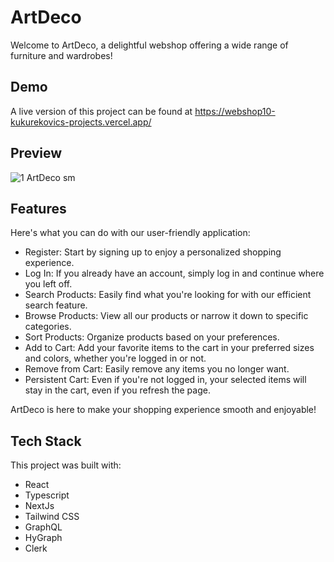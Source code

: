 
# ArtDeco
Welcome to ArtDeco, a delightful webshop offering a wide range of furniture and wardrobes!

## Demo

A live version of this project can be found at https://webshop10-kukurekovics-projects.vercel.app/

## Preview
![1 ArtDeco sm](https://github.com/Kukurekovic/webshop10/assets/113231854/d8008989-8670-4e1c-887d-cdc18f033da3)

## Features

Here's what you can do with our user-friendly application:

- Register: Start by signing up to enjoy a personalized shopping experience.
- Log In: If you already have an account, simply log in and continue where you left off.
- Search Products: Easily find what you're looking for with our efficient search feature.
- Browse Products: View all our products or narrow it down to specific categories.
- Sort Products: Organize products based on your preferences.
- Add to Cart: Add your favorite items to the cart in your preferred sizes and colors, whether you're logged in or not.
- Remove from Cart: Easily remove any items you no longer want.
- Persistent Cart: Even if you're not logged in, your selected items will stay in the cart, even if you refresh the page.
  
ArtDeco is here to make your shopping experience smooth and enjoyable!

## Tech Stack

This project was built with:
- React
- Typescript
- NextJs
- Tailwind CSS
- GraphQL
- HyGraph
- Clerk
